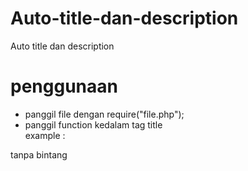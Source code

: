 # Auto-title-dan-description
Auto title dan description

# penggunaan
- panggil file dengan require("file.php");<br>
- panggil function kedalam tag title<br>
example :<br>
<title> <*?= judul(); ?*> </title> tanpa bintang
